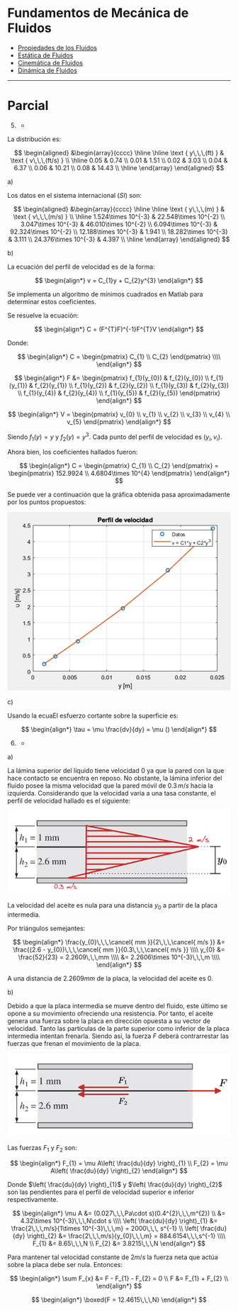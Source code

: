 # Fundamentos de Mecánica de Fluidos

- [Propiedades de los Fluidos](Propiedades%20de%20los%20Fluidos.md)
- [Estática de Fluidos](Estática%20de%20Fluidos.md)
- [Cinemática de Fluidos](Cinemática%20de%20Fluidos.md)
- [Dinámica de Fluidos](Dinámica%20de%20Fluidos.md)

---

# Parcial


5. -


La distribución es:

$$
\begin{aligned}
	&\begin{array}{cccc}
		\hline \hline \text { y\,\,\,(ft) } & \text { v\,\,\,(ft/s) } \\
		\hline
		0.05 & 0.74 \\
		0.01 & 1.51 \\
		0.02 & 3.03 \\
		0.04 & 6.37 \\
		0.06 & 10.21  \\
	    0.08 & 14.43 \\
		\hline
	\end{array}
\end{aligned}
$$

a)

Los datos en el sistema internacional ($SI$) son:

$$
\begin{aligned}
	&\begin{array}{cccc}
		\hline \hline \text { y\,\,\,(m) } & \text { v\,\,\,(m/s) } \\
		\hline
		1.524\times 10^{-3} & 22.548\times 10^{-2} \\
		3.047\times 10^{-3} & 46.010\times 10^{-2} \\
		6.094\times 10^{-3} & 92.324\times 10^{-2} \\
		12.188\times 10^{-3} & 1.941 \\
		18.282\times 10^{-3} & 3.111  \\
	    24.376\times 10^{-3} & 4.397 \\
		\hline
	\end{array}
\end{aligned}
$$

b)

La ecuación del perfil de velocidad es de la forma:

$$
\begin{align*}
	v = C_{1}y + C_{2}y^{3}
\end{align*}
$$

Se implementa un algoritmo de mínimos cuadrados en Matlab para determinar estos coeficientes.

Se resuelve la ecuación:

$$
\begin{align*}
	C = (F^{T}F)^{-1}F^{T}V
\end{align*}
$$

Donde:

$$
\begin{align*}
C = 
\begin{pmatrix}
	C_{1} \\
C_{2}
\end{pmatrix} \\\\
\end{align*}
$$

$$
\begin{align*}
		F &=
	\begin{pmatrix}
f_{1}(y_{0}) & f_{2}(y_{0}) \\
f_{1}(y_{1}) & f_{2}(y_{1}) \\
f_{1}(y_{2}) & f_{2}(y_{2}) \\
f_{1}(y_{3}) & f_{2}(y_{3}) \\
f_{1}(y_{4}) & f_{2}(y_{4}) \\
f_{1}(y_{5}) & f_{2}(y_{5})
\end{pmatrix}
\end{align*}
$$

$$
\begin{align*}
V = 
 \begin{pmatrix}
v_{0} \\
v_{1} \\
v_{2} \\
v_{3} \\
v_{4} \\
v_{5}
\end{pmatrix}
\end{align*}
$$

Siendo $f_{1}(y) = y$ y $f_{2}(y) = y^{3}$. Cada punto del perfil de velocidad es $(y_{i}, v_{i})$.

Ahora bien, los coeficientes hallados fueron:

$$
\begin{align*}
C = 
 \begin{pmatrix}
C_{1} \\
C_{2}
\end{pmatrix} = 
\begin{pmatrix}
152.9924 \\
4.6804\times 10^{4}
\end{pmatrix}
\end{align*}
$$

Se puede ver a continuación que la gráfica obtenida pasa aproximadamente por los puntos propuestos:

![](attachments/Pasted%20image%2020230417160849.png)

c)

Usando la ecuaEl esfuerzo cortante sobre la superficie es:

$$
\begin{align*}
	\tau = \mu \frac{dv}{dy} = \mu ()
\end{align*}
$$











6. -

a) 

La lámina superior del líquido tiene velocidad $0$ ya que la pared con la que hace contacto se encuentra en reposo. No obstante, la lámina inferior del fluido posee la misma velocidad que la pared móvil de $0.3\,m/s$  hacia la izquierda.
Considerando que la velocidad varía a una tasa constante, el perfil de velocidad hallado es el siguiente:

![](attachments/Pasted%20image%2020230417143802.png)

La velocidad del aceite es nula para una distancia $y_{0}$ a partir de la placa intermedia.

Por triángulos semejantes:

$$
\begin{align*}
	\frac{y_{0}\,\,\,\cancel{ mm }}{2\,\,\,\cancel{ m/s }} &= \frac{(2.6 - y_{0})\,\,\,\cancel{ mm }}{0.3\,\,\,\cancel{ m/s }} \\\\
	y_{0} &= \frac{52}{23} = 2.2609\,\,\,mm \\\\
	&= 2.2606\times 10^{-3}\,\,\,m \\\\
\end{align*}
$$

A una distancia de $2.2609  mm$ de la placa, la velocidad del aceite es $0$.

b)

Debido a que la placa intermedia se mueve dentro del fluido, este último se opone a su movimiento ofreciendo una resistencia. Por tanto, el aceite genera una fuerza sobre la placa en dirección opuesta a su vector de velocidad.
Tanto las partículas de la parte superior como inferior de la placa intermedia intentan frenarla. Siendo así, la fuerza $F$ deberá contrarrestar las fuerzas que frenan el movimiento de la placa.

![](attachments/Pasted%20image%2020230417151906.png)

Las fuerzas $F_{1}$ y $F_{2}$ son:

$$
\begin{align*}
	F_{1} = \mu A\left( \frac{du}{dy} \right)_{1} \\
	F_{2} = \mu A\left( \frac{du}{dy} \right)_{2}
\end{align*}
$$

Donde $\left( \frac{du}{dy} \right)_{1}$ y $\left( \frac{du}{dy} \right)_{2}$ son las pendientes para el perfil de velocidad superior e inferior respectivamente.

$$
\begin{align*}
	\mu A &= (0.027\,\,\,Pa\cdot s)(0.4^{2}\,\,\,m^{2}) \\
	&= 4.32\times 10^{-3}\,\,\,N\cdot s \\\\
	\left( \frac{du}{dy} \right)_{1} &= \frac{2\,\,\,m/s}{1\times 10^{-3}\,\,\,m} = 2000\,\,\, s^{-1} \\
	\left( \frac{du}{dy} \right)_{2} &= \frac{2\,\,\,m/s}{y_{0}\,\,\,m} = 884.6154\,\,\,s^{-1} \\\\
	F_{1} &= 8.65\,\,\,N \\
	F_{2} &= 3.8215\,\,\,N
\end{align*}
$$

Para mantener tal velocidad constante de $2  m/s$ la fuerza neta que actúa sobre la placa debe ser nula. Entonces:

$$
\begin{align*}
	\sum F_{x} &= F - F_{1} - F_{2} = 0 \\
	F &= F_{1} + F_{2} \\
\end{align*}
$$

$$
\begin{align*}
	\boxed{F = 12.4615\,\,\,N}
\end{align*}
$$



